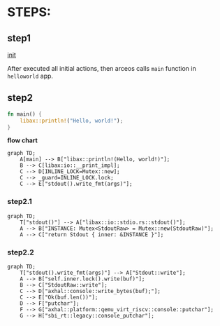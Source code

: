 # STEPS:
## step1 
[init](./init.md)

After executed all initial actions, then arceos calls `main` function in `helloworld` app.

## step2

```Rust
fn main() {
    libax::println!("Hello, world!");
}
```

**flow chart**

```mermaid
graph TD;
    A[main] --> B["libax::println!(Hello, world!)"];
    B --> C[libax:io::__print_impl];
    C --> D[INLINE_LOCK=Mutex::new];
    C --> _guard=INLINE_LOCK.lock;
    C --> E["stdout().write_fmt(args)"]; 
```

### step2.1

```mermaid
graph TD;
    T["stdout()"] --> A["libax::io::stdio.rs::stdout()"]; 
    A --> B["INSTANCE: Mutex<StdoutRaw> = Mutex::new(StdoutRaw)"];
    A --> C["return Stdout { inner: &INSTANCE }"];
```

### step2.2

```mermaid
graph TD;
    T["stdout().write_fmt(args)"] --> A["Stdout::write"];
    A --> B["self.inner.lock().write(buf)"];
    B --> C["StdoutRaw::write"];
    C --> D["axhal::console::write_bytes(buf);"];
    C --> E["Ok(buf.len())"];
    D --> F["putchar"];
    F --> G["axhal::platform::qemu_virt_riscv::console::putchar"];
    G --> H["sbi_rt::legacy::console_putchar"];
```